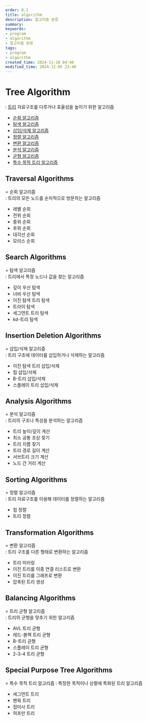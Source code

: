 ```yaml
---
order: 0.1
title: algorithm
description: 알고리즘 분류
summary:
keywords:
- program
- algorithm
- 알고리즘 분류
tags:
- program
- algorithm
created_time: 2024-11-18 04:40
modified_time: 2024-12-05 23:40
---
```


# Tree Algorithm
: [트리](../../data/data-structure/ds-tree.md) 자료구조를 다루거나 효율성을 높이기 위한 알고리즘

- [순회 알고리즘](#traversal-algorithm)
- [탐색 알고리즘](#search-algorithms)
- [삽입/삭제 알고리즘](#insertion-deletion-algorithms)
- [정렬 알고리즘](#analysis-algorithms)
- [변환 알고리즘](#transformation-algorithms)
- [분석 알고리즘](#analysis-algorithms)
- [균형 알고리즘](#balancing-algorithms)
- [특수 목적 트리 알고리즘](#special-purpose-tree-algorithms)



## Traversal Algorithms
= 순회 알고리즘  
: 트리의 모든 노드를 순차적으로 방문하는 알고리즘  

- 레벨 순회
- 전위 순회
- 중위 순회
- 후위 순회
- 대각선 순회
- 모리스 순회



## Search Algorithms
= 탐색 알고리즘  
: 트리에서 특정 노드나 값을 찾는 알고리즘  

- 깊이 우선 탐색
- 너비 우선 탐색
- 이진 탐색 트리 탐색
- 트라이 탐색
- 세그먼트 트리 탐색
- kd-트리 탐색



## Insertion Deletion Algorithms
= 삽입/삭제 알고리즘  
: 트리 구조에 데이터를 삽입하거나 삭제하는 알고리즘  

- 이진 탐색 트리 삽입/삭제
- 힙 삽입/삭제
- B-트리 삽입/삭제
- 스플레이 트리 삽입/삭제



## Analysis Algorithms
= 분석 알고리즘  
: 트리의 구조나 특성을 분석하는 알고리즘  

- 트리 높이/깊이 계산
- 최소 공통 조상 찾기
- 트리 지름 찾기
- 트리 경로 길이 계산
- 서브트리 크기 계산
- 노드 간 거리 계산



## Sorting Algorithms
= 정렬 알고리즘  
: 트리 자료구조를 이용해 데이터를 정렬하는 알고리즘

- 힙 정렬
- 트리 정렬



## Transformation Algorithms
= 변환 알고리즘  
: 트리 구조를 다른 형태로 변환하는 알고리즘  

- 트리 미러링
- 이진 트리를 이중 연결 리스트로 변환
- 이진 트리를 그래프로 변환
- 압축된 트리 생성



## Balancing Algorithms
= 트리 균형 알고리즘  
: 트리의 균형을 맞추기 위한 알고리즘  

- AVL 트리 균형
- 레드-블랙 트리 균형
- B-트리 균형
- 스플레이 트리 균형
- 2-3-4 트리 균형



## Special Purpose Tree Algorithms
= 특수 목적 트리 알고리즘
: 특정한 목적이나 상황에 특화된 트리 알고리즘  

- 세그먼트 트리
- 펜윅 트리
- 접미사 트리
- 허프만 트리